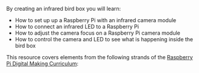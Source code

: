 By creating an infrared bird box you will learn:

- How to set up up a Raspberry Pi with an infrared camera module
- How to connect an infrared LED to a Raspberry Pi
- How to adjust the camera focus on a Raspberry Pi camera module
- How to control the camera and LED to see what is happening inside the bird box

This resource covers elements from the following strands of the [Raspberry Pi Digital Making Curriculum](https://www.raspberrypi.org/curriculum/):

